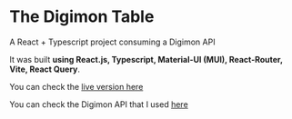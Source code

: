 # The Digimon Table

A React + Typescript project consuming a Digimon API

It was built **using React.js, Typescript, Material-UI (MUI), React-Router, Vite, React Query**.

You can check the [live version here](https://belvieir4.github.io/digimon-table/)

You can check the Digimon API that I used [here](https://digimon-api.vercel.app)
